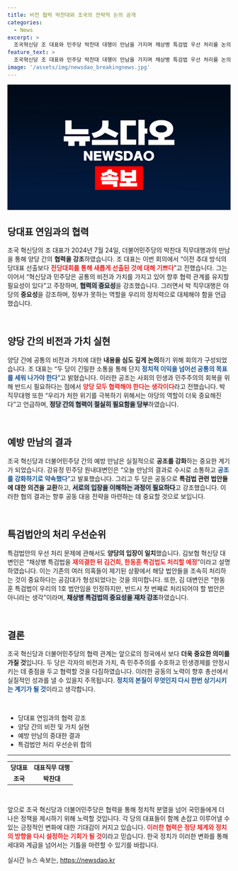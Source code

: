 ```yaml
---
title: 비전 협력 박찬대와 조국의 전략적 논의 공개
categories:
  - News
excerpt: >
  조국혁신당 조 대표와 민주당 박찬대 대행이 만남을 가지며 채상병 특검법 우선 처리를 논의했다. 협력의 중요성을 강조하며 향후 공조를 다짐한 두 야당 대표의 행보가 주목받고 있다.
feature_text: >
  조국혁신당 조 대표와 민주당 박찬대 대행이 만남을 가지며 채상병 특검법 우선 처리를 논의했다. 협력의 중요성을 강조하며 향후 공조를 다짐한 두 야당 대표의 행보가 주목받고 있다.
image: '/assets/img/newsdao_breakingnews.jpg'
---
```


<p><img src="/assets/img/newsdao_breakingnews.jpg" alt="ontimetimes 속보" /></p>

<h2 data-ke-size="size26">당대표 연임과의 협력</h2>

<p data-ke-size="size16">조국 혁신당의 조 대표가 2024년 7월 24일, 더불어민주당의 박찬대 직무대행과의 만남을 통해 양당 간의 <b>협력을 강조</b>하였습니다. 조 대표는 이번 회의에서 “이전 추대 방식의 당대표 선출보다 <b><span style="color: #ee2323;">전당대회를 통해 새롭게 선출된 것에 대해 기쁘다</span></b>”고 전했습니다. 그는 이어서 “혁신당과 민주당은 공통의 비전과 가치를 가지고 있어 향후 협력 관계를 유지할 필요성이 있다”고 주장하며, <b><span style="background-color: #21538527;">협력의 중요성</span></b>을 강조했습니다. 그러면서 박 직무대행은 야당의 <b>중요성</b>을 강조하며, 정부가 못하는 역할을 우리의 정치력으로 대체해야 함을 언급했습니다.</p>

<p data-ke-size="size16">&nbsp;</p>

<h2 data-ke-size="size26">양당 간의 비전과 가치 실현</h2>

<p data-ke-size="size16">양당 간에 공통의 비전과 가치에 대한 <b>내용을 심도 깊게 논의</b>하기 위해 회의가 구성되었습니다. 조 대표는 “두 당이 긴밀한 소통을 통해 단지 <b><span style="color: #1a5490;">정치적 이익을 넘어선 공통의 목표를 세워 나가야 한다</span></b>”고 밝혔습니다. 이러한 공조는 사회의 민생과 민주주의의 회복을 위해 반드시 필요하다는 점에서 <b><span style="color: #ee2323;">양당 모두 협력해야 한다는 생각이다</span></b>라고 전했습니다. 박 직무대행 또한 “우리가 처한 위기를 극복하기 위해서는 야당의 역할이 더욱 중요해진다”고 언급하며, <b><span style="background-color: #21538527;">정당 간의 협력이 절실히 필요함을 당부</span></b>하였습니다.</p>

<p data-ke-size="size16">&nbsp;</p>

<h2 data-ke-size="size26">예방 만남의 결과</h2>

<p data-ke-size="size16">조국 혁신당과 더불어민주당 간의 예방 만남은 실질적으로 <b>공조를 강화</b>하는 중요한 계기가 되었습니다. 강유정 민주당 원내대변인은 “오늘 만남의 결과로 수시로 소통하고 <b><span style="color: #1a5490;">공조를 강화하기로 약속했다</span></b>”고 발표했습니다. 그리고 두 당은 공동으로 <b>특검법 관련 법안들에 대한 의견을 교환</b>하고, <b><span style="background-color: #21538527;">서로의 입장을 이해하는 과정이 필요하다</span></b>고 강조했습니다. 이러한 협의 결과는 향후 공동 대응 전략을 마련하는 데 중요할 것으로 보입니다.</p>

<p data-ke-size="size16">&nbsp;</p>

<h2 data-ke-size="size26">특검법안의 처리 우선순위</h2>

<p data-ke-size="size16">특검법안의 우선 처리 문제에 관해서도 <b>양당의 입장이 일치</b>했습니다. 김보협 혁신당 대변인은 “채상병 특검법을 <b><span style="color: #ee2323;">재의결한 뒤 김건희, 한동훈 특검법도 처리할 예정</span></b>”이라고 설명하였습니다. 이는 기존의 여러 의혹들이 제기된 상황에서 해당 법안들을 조속히 처리하는 것이 중요하다는 공감대가 형성되었다는 것을 의미합니다. 또한, 김 대변인은 “한동훈 특검법이 우리의 1호 법안임을 인정하지만, 반드시 첫 번째로 처리되어야 할 법안은 아니라는 생각”이라며, <b><span style="background-color: #21538527;">채상병 특검법의 중요성을 재차 강조</span></b>하였습니다.</p>

<p data-ke-size="size16">&nbsp;</p>

<h2 data-ke-size="size26">결론</h2>

<p data-ke-size="size16">조국 혁신당과 더불어민주당의 협력 관계는 앞으로의 정국에서 보다 <b>더욱 중요한 의미를 가질 것</b>입니다. 두 당은 각자의 비전과 가치, 즉 민주주의를 수호하고 민생경제를 안정시키는 데 중점을 두고 협력할 것을 다짐하였습니다. 이러한 공동의 노력이 향후 총선에서 실질적인 성과를 낼 수 있을지 주목됩니다. <b><span style="color: #1a5490;">정치의 본질이 무엇인지 다시 한번 상기시키는 계기가 될 것</span></b>이라고 생각합니다.</p>

<p data-ke-size="size16">&nbsp;</p>

<ul>
    <li>당대표 연임과의 협력 강조</li>
    <li>양당 간의 비전 및 가치 실현</li>
    <li>예방 만남의 중대한 결과</li>
    <li>특검법안 처리 우선순위 합의</li>
</ul>

<hr/>

<table>
    <tr>
        <td style="text-align: center; height: 17px;"><b>당대표</b></td>
        <td style="text-align: center; height: 17px;"><b>대표직무 대행</b></td>
    </tr>
    <tr>
        <td style="text-align: center; height: 17px;"><b>조국</b></td>
        <td style="text-align: center; height: 17px;"><b>박찬대</b></td>
    </tr>
</table> 

<p data-ke-size="size16">&nbsp;</p> 

<p data-ke-size="size16">앞으로 조국 혁신당과 더불어민주당은 협력을 통해 정치적 분열을 넘어 국민들에게 더 나은 정책을 제시하기 위해 노력할 것입니다. 각 당의 대표들이 함께 손잡고 이루어낼 수 있는 긍정적인 변화에 대한 기대감이 커지고 있습니다. <b><span style="color: #ee2323;">이러한 협력은 정당 체계와 정치의 방향을 다시 설정하는 기회가 될 것</span></b>이라고 믿습니다. 한국 정치가 이러한 변화를 통해 세대와 계급을 넘어서는 기틀을 마련할 수 있기를 바랍니다.</p>
실시간 뉴스 속보는, <a href="https://newsdao.kr" rel="dofollow">https://newsdao.kr</a>


